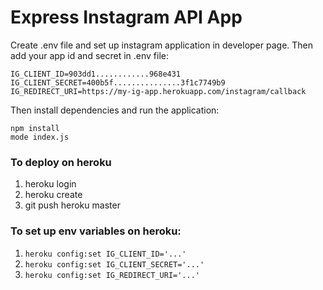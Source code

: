 # Express Instagram API App

Create .env file and set up instagram application in developer page. Then add your app id and secret in .env file:

```
IG_CLIENT_ID=903dd1............968e431
IG_CLIENT_SECRET=400b5f...............3f1c7749b9
IG_REDIRECT_URI=https://my-ig-app.herokuapp.com/instagram/callback
```

Then install dependencies and run the application:

```
npm install
mode index.js
```


### To deploy on heroku

1. heroku login
2. heroku create
3. git push heroku master


### To set up env variables on heroku:

1. ```heroku config:set IG_CLIENT_ID='...'```
2. ```heroku config:set IG_CLIENT_SECRET='...'```
3. ```heroku config:set IG_REDIRECT_URI='...'```
